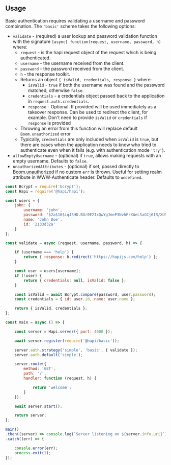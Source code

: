 
## Usage

Basic authentication requires validating a username and password combination. The `'basic'` scheme takes the following options:

- `validate` - (required) a user lookup and password validation function with the signature `[async] function(request, username, password, h)` where:
    - `request` - is the hapi request object of the request which is being authenticated.
    - `username` - the username received from the client.
    - `password` - the password received from the client.
    - `h` - the response toolkit.
    - Returns an object `{ isValid, credentials, response }` where:
        - `isValid` - `true` if both the username was found and the password matched, otherwise `false`.
        - `credentials` - a credentials object passed back to the application in `request.auth.credentials`.
        - `response` - Optional. If provided will be used immediately as a takeover response. Can be used to redirect the client, for example. Don't need to provide `isValid` or `credentials` if `response` is provided
    - Throwing an error from this function will replace default `Boom.unauthorized` error
    - Typically, `credentials` are only included when `isValid` is `true`, but there are cases when the application needs to know who tried to authenticate even when it fails (e.g. with authentication mode `'try'`).
- `allowEmptyUsername` - (optional) if `true`, allows making requests with an empty username. Defaults to `false`.
- `unauthorizedAttributes` - (optional) if set, passed directly to [Boom.unauthorized](https://github.com/hapijs/boom#boomunauthorizedmessage-scheme-attributes) if no custom `err` is thrown. Useful for setting realm attribute in WWW-Authenticate header. Defaults to `undefined`.

```javascript
const Bcrypt = require('bcrypt');
const Hapi = require('@hapi/hapi');

const users = {
    john: {
        username: 'john',
        password: '$2a$10$iqJSHD.BGr0E2IxQwYgJmeP3NvhPrXAeLSaGCj6IR/XU5QtjVu5Tm',   // 'secret'
        name: 'John Doe',
        id: '2133d32a'
    }
};

const validate = async (request, username, password, h) => {

    if (username === 'help') {
        return { response: h.redirect('https://hapijs.com/help') };     // custom response
    }

    const user = users[username];
    if (!user) {
        return { credentials: null, isValid: false };
    }

    const isValid = await Bcrypt.compare(password, user.password);
    const credentials = { id: user.id, name: user.name };

    return { isValid, credentials };
};

const main = async () => {

    const server = Hapi.server({ port: 4000 });

    await server.register(require('@hapi/basic'));

    server.auth.strategy('simple', 'basic', { validate });
    server.auth.default('simple');

    server.route({
        method: 'GET',
        path: '/',
        handler: function (request, h) {

            return 'welcome';
        }
    });

    await server.start();

    return server;
};

main()
.then((server) => console.log(`Server listening on ${server.info.uri}`))
.catch((err) => {

    console.error(err);
    process.exit(1);
});
```